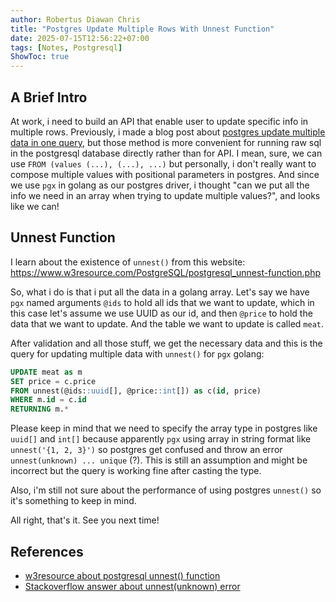 ```yaml
---
author: Robertus Diawan Chris
title: "Postgres Update Multiple Rows With Unnest Function"
date: 2025-07-15T12:56:22+07:00
tags: [Notes, Postgresql]
ShowToc: true
---
```


## A Brief Intro

At work, i need to build an API that enable user to update specific info in
multiple rows. Previously, i made a blog post about [postgres update multiple
data in one query](../postgres-update-multiple-rows-in-one-query), but those
method is more convenient for running raw sql in the postgresql database
directly rather than for API. I mean, sure, we can use
`FROM (values (...), (...), ...)` but personally, i don't really want to
compose multiple values with positional parameters in postgres.
And since we use `pgx` in golang as our postgres driver, i thought
"can we put all the info we need in an array when trying to update multiple
values?", and looks like we can!

## Unnest Function

I learn about the existence of `unnest()` from this website:<br>
https://www.w3resource.com/PostgreSQL/postgresql_unnest-function.php

So, what i do is that i put all the data in a golang array. Let's say we have
`pgx` named arguments `@ids` to hold all ids that we want to update, which in
this case let's assume we use UUID as our id, and then `@price` to hold the data
that we want to update. And the table we want to update is called `meat`.

After validation and all those stuff, we get the necessary data and this is
the query for updating multiple data with `unnest()` for `pgx` golang:
```sql
UPDATE meat as m
SET price = c.price
FROM unnest(@ids::uuid[], @price::int[]) as c(id, price)
WHERE m.id = c.id
RETURNING m.*
```

Please keep in mind that we need to specify the array type in postgres like
`uuid[]` and `int[]` because apparently `pgx` using array in string format
like `unnest('{1, 2, 3}')` so postgres get confused and throw an error
`unnest(unknown) ... unique` (?). This is still an assumption and might be
incorrect but the query is working fine after casting the type.

Also, i'm still not sure about the performance of using postgres `unnest()` so
it's something to keep in mind.

All right, that's it. See you next time!

## References

- [w3resource about postgresql unnest() function](https://www.w3resource.com/PostgreSQL/postgresql_unnest-function.php)
- [Stackoverflow answer about unnest(unknown)
error](https://stackoverflow.com/a/52682829)
